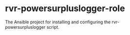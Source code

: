 # rvr-powersurpluslogger-role
The Ansible project for installing and configuring the rvr-powersurpluslogger script.
